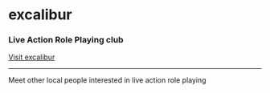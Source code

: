 # excalibur
### Live Action Role Playing club

[Visit excalibur](https://cur-53.github.io/excalibur/)

---

Meet other local people interested in live action role playing
